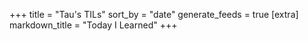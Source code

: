 +++
title = "Tau's TILs"
sort_by = "date"
generate_feeds = true
[extra]
markdown_title = "Today I Learned"
+++
